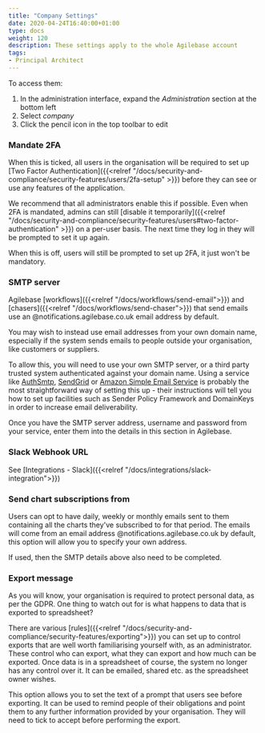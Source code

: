 ```yaml
---
title: "Company Settings"
date: 2020-04-24T16:40:00+01:00
type: docs
weight: 120
description: These settings apply to the whole Agilebase account
tags:
- Principal Architect
---
```

To access them:
1. In the administration interface, expand the _Administration_ section at the bottom left
2. Select _company_
3. Click the pencil icon in the top toolbar to edit

### Mandate 2FA
When this is ticked, all users in the organisation will be required to set up [Two Factor Authentication]({{<relref "/docs/security-and-compliance/security-features/users/2fa-setup" >}}) before they can see or use any features of the application.

We recommend that all administrators enable this if possible. Even when 2FA is mandated, admins can still [disable it temporarily]({{<relref "/docs/security-and-compliance/security-features/users#two-factor-authentication" >}}) on a per-user basis. The next time they log in they will be prompted to set it up again.

When this is off, users will still be prompted to set up 2FA, it just won't be mandatory.

### SMTP server
Agilebase [workflows]({{<relref "/docs/workflows/send-email">}}) and [chasers]({{<relref "/docs/workflows/send-chaser">}}) that send emails use an @notifications.agilebase.co.uk email address by default.

You may wish to instead use email addresses from your own domain name, especially if the system sends emails to people outside your organisation, like customers or suppliers.

To allow this, you will need to use your own SMTP server, or a third party trusted system authenticated against your domain name. Using a service like [AuthSmtp](http://www.authsmtp.com/), [SendGrid](http://www.sendgrid.com/) or [Amazon Simple Email Service](https://aws.amazon.com/ses/) is probably the most straightforward way of setting this up - their instructions will tell you how to set up facilities such as Sender Policy Framework and DomainKeys in order to increase email deliverability.

Once you have the SMTP server address, username and password from your service, enter them into the details in this section in Agilebase.

### Slack Webhook URL
See [Integrations - Slack]({{<relref "/docs/integrations/slack-integration">}})

### Send chart subscriptions from
Users can opt to have daily, weekly or monthly emails sent to them containing all the charts they've subscribed to for that period. The emails will come from an email address @notifications.agilebase.co.uk by default, this option will allow you to specify your own address.

If used, then the SMTP details above also need to be completed.

### Export message
As you will know, your organisation is required to protect personal data, as per the GDPR. One thing to watch out for is what happens to data that is exported to spreadsheet?

There are various [rules]({{<relref "/docs/security-and-compliance/security-features/exporting">}}) you can set up to control exports that are well worth familiarising yourself with, as an administrator. These control who can export, what they can export and how much can be exported. Once data is in a spreadsheet of course, the system no longer has any control over it. It can be emailed, shared etc. as the spreadsheet owner wishes. 

This option allows you to set the text of a prompt that users see before exporting. It can be used to remind people of their obligations and point them to any further information provided by your organisation. They will need to tick to accept before performing the export.

